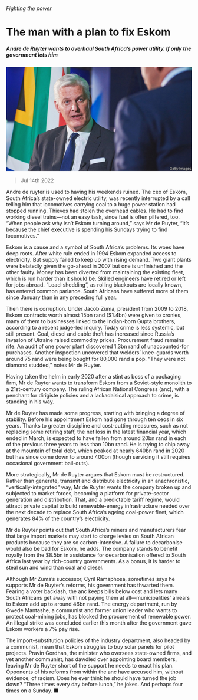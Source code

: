 ###### Fighting the power

# The man with a plan to fix Eskom 

##### Andre de Ruyter wants to overhaul South Africa’s power utility. If only the government lets him 

![image](images/20220716_WBP003.jpg) 

> Jul 14th 2022 

Andre de ruyter is used to having his weekends ruined. The ceo of Eskom, South Africa’s state-owned electric utility, was recently interrupted by a call telling him that locomotives carrying coal to a huge power station had stopped running. Thieves had stolen the overhead cables. He had to find working diesel trains—not an easy task, since fuel is often pilfered, too. “When people ask why isn’t Eskom turning around,” says Mr de Ruyter, “it’s because the chief executive is spending his Sundays trying to find locomotives.”

Eskom is a cause and a symbol of South Africa’s problems. Its woes have deep roots. After white rule ended in 1994 Eskom expanded access to electricity. But supply failed to keep up with rising demand. Two giant plants were belatedly given the go-ahead in 2007 but one is unfinished and the other faulty. Money has been diverted from maintaining the existing fleet, which is run harder than it should be. Skilled engineers have retired or left for jobs abroad. “Load-shedding”, as rolling blackouts are locally known, has entered common parlance. South Africans have suffered more of them since January than in any preceding full year.

Then there is corruption. Under Jacob Zuma, president from 2009 to 2018, Eskom contracts worth almost 15bn rand ($1.4bn) were given to cronies, many of them to businesses linked to the Indian-born Gupta brothers, according to a recent judge-led inquiry. Today crime is less systemic, but still present. Coal, diesel and cable theft has increased since Russia’s invasion of Ukraine raised commodity prices. Procurement fraud remains rife. An audit of one power plant discovered 1.3bn rand of unaccounted-for purchases. Another inspection uncovered that welders’ knee-guards worth around 75 rand were being bought for 80,000 rand a pop. “They were not diamond studded,” notes Mr de Ruyter. 

Having taken the helm in early 2020 after a stint as boss of a packaging firm, Mr de Ruyter wants to transform Eskom from a Soviet-style monolith to a 21st-century company. The ruling African National Congress (anc), with a penchant for dirigiste policies and a lackadaisical approach to crime, is standing in his way. 

Mr de Ruyter has made some progress, starting with bringing a degree of stability. Before his appointment Eskom had gone through ten ceos in six years. Thanks to greater discipline and cost-cutting measures, such as not replacing some retiring staff, the net loss in the latest financial year, which ended in March, is expected to have fallen from around 20bn rand in each of the previous three years to less than 10bn rand. He is trying to chip away at the mountain of total debt, which peaked at nearly 640bn rand in 2020 but has since come down to around 400bn (though servicing it still requires occasional government bail-outs). 

More strategically, Mr de Ruyter argues that Eskom must be restructured. Rather than generate, transmit and distribute electricity in an anachronistic, “vertically-integrated” way, Mr de Ruyter wants the company broken up and subjected to market forces, becoming a platform for private-sector generation and distribution. That, and a predictable tariff regime, would attract private capital to build renewable-energy infrastructure needed over the next decade to replace South Africa’s ageing coal-power fleet, which generates 84% of the country’s electricity. 

Mr de Ruyter points out that South Africa’s miners and manufacturers fear that large import markets may start to charge levies on South African products because they are so carbon-intensive. A failure to decarbonise would also be bad for Eskom, he adds. The company stands to benefit royally from the $8.5bn in assistance for decarbonisation offered to South Africa last year by rich-country governments. As a bonus, it is harder to steal sun and wind than coal and diesel.

Although Mr Zuma’s successor, Cyril Ramaphosa, sometimes says he supports Mr de Ruyter’s reforms, his government has thwarted them. Fearing a voter backlash, the anc keeps bills below cost and lets many South Africans get away with not paying them at all—municipalities’ arrears to Eskom add up to around 46bn rand. The energy department, run by Gwede Mantashe, a communist and former union leader who wants to protect coal-mining jobs, has blocked the procurement of renewable power. An illegal strike was concluded earlier this month after the government gave Eskom workers a 7% pay rise. 

The import-substitution policies of the industry department, also headed by a communist, mean that Eskom struggles to buy solar panels for pilot projects. Pravin Gordhan, the minister who oversees state-owned firms, and yet another communist, has dawdled over appointing board members, leaving Mr de Ruyter short of the support he needs to enact his plan. Opponents of his reforms from within the anc have accused him, without evidence, of racism. Does he ever think he should have turned the job down? “Three times every day before lunch,” he jokes. And perhaps four times on a Sunday. ■


